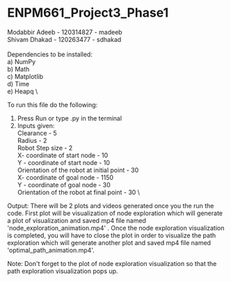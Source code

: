 # ENPM661_Project3_Phase1

Modabbir Adeeb - 120314827 - madeeb \
Shivam Dhakad - 120263477 - sdhakad \
\
Dependencies to be installed: \
a) NumPy \
b) Math \
c) Matplotlib \
d) Time \
e) Heapq \

To run this file do the following: 
1) Press Run or type .py in the terminal 
2) Inputs given: \
Clearance - 5 \
Radius - 2 \
Robot Step size - 2 \
X- coordinate of start node - 10 \
Y - coordinate of start node - 10 \
Orientation of the robot at initial point - 30 \
X- coordinate of goal node - 1150 \
Y - coordinate of goal node - 30 \
Orientation of the robot at final point - 30 \

Output: There will be 2 plots and videos generated once you the run the code. 
First plot will be visualization of node exploration which will generate a plot of visualization and saved mp4 file named 'node_exploration_animation.mp4' .
Once the node exploration visualization is completed, you will have to close the plot in order to visualize the path exploration which will generate another plot and saved mp4 file named 'optimal_path_animation.mp4'.

Note: Don't forget to the plot of node exploration visualization so that the path exploration visualization pops up. 








